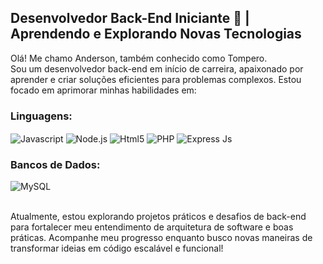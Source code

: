 ## Desenvolvedor Back-End Iniciante 🌱 | Aprendendo e Explorando Novas Tecnologias
Olá! Me chamo Anderson, também conhecido como Tompero.<br/>
Sou um desenvolvedor back-end em início de carreira, apaixonado por aprender e criar soluções eficientes para problemas complexos. Estou focado em aprimorar minhas habilidades em:

###  Linguagens:
<div style = "display: inline_block">
  <img align="center" alt="Javascript" src="https://img.shields.io/badge/JavaScript-F7DF1E?style=for-the-badge&logo=javascript&logoColor=black" />
  <img align="center" alt="Node.js" src="https://img.shields.io/badge/Node.js-43853D?style=for-the-badge&logo=node.js&logoColor=white" />
   <img align="center" alt="Html5" src="https://img.shields.io/badge/HTML5-E34F26?style=for-the-badge&logo=html5&logoColor=white"/>
   <img align="center" alt="PHP" src="https://img.shields.io/badge/PHP-777BB4?style=for-the-badge&logo=php&logoColor=white"/>
   <img align="center" alt="Express Js" src="https://img.shields.io/badge/Express.js-404D59?style=for-the-badge"/>
</div>

### Bancos de Dados:
<div style = "display: inline_block">
 <!-- <img align="center" alt="MongoDB" src="https://img.shields.io/badge/MongoDB-4EA94B?style=for-the-badge&logo=mongodb&logoColor=white" /> -->
  <img align="center" alt="MySQL" src="https://img.shields.io/badge/MySQL-00000F?style=for-the-badge&logo=mysql&logoColor=white" />
</div><br/>


Atualmente, estou explorando projetos práticos e desafios de back-end para fortalecer meu entendimento de arquitetura de software e boas práticas. Acompanhe meu progresso enquanto busco novas maneiras de transformar ideias em código escalável e funcional!
